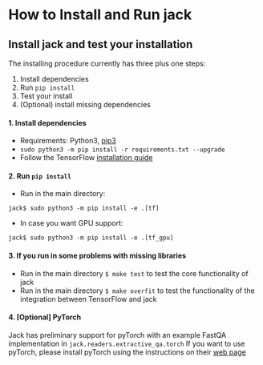 # How to Install and Run jack

## Install jack and test your installation

The installing procedure currently has three plus one steps:
  1. Install dependencies
  2. Run `pip install`
  3. Test your install
  4. (Optional) install missing dependencies

#### 1. Install dependencies
  - Requirements: Python3, [pip3](http://stackoverflow.com/questions/6587507/how-to-install-pip-with-python-3)
  - `sudo python3 -m pip install -r requirements.txt --upgrade`
  - Follow the TensorFlow [installation guide](https://www.tensorflow.org/get_started/os_setup)

#### 2. Run `pip install`
  - Run in the main directory:
```
jack$ sudo python3 -m pip install -e .[tf]
```
  - In case you want GPU support:
```
jack$ sudo python3 -m pip install -e .[tf_gpu]
```

#### 3. If you run in some problems with missing libraries
  - Run in the main directory `$ make test` to test the core functionality of jack
  - Run in the main directory `$ make overfit` to test the functionality of the integration between TensorFlow and jack

#### 4. [Optional] PyTorch
Jack has preliminary support for pyTorch with an example FastQA implementation in `jack.readers.extractive_qa.torch`
If you want to use pyTorch, please install pyTorch using the instructions on their [web page](http://pytorch.org/)
